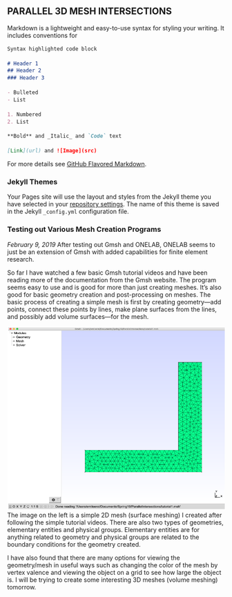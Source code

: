 ## PARALLEL 3D MESH INTERSECTIONS	


Markdown is a lightweight and easy-to-use syntax for styling your writing. It includes conventions for

```markdown
Syntax highlighted code block

# Header 1
## Header 2
### Header 3

- Bulleted
- List

1. Numbered
2. List

**Bold** and _Italic_ and `Code` text

[Link](url) and ![Image](src)
```

For more details see [GitHub Flavored Markdown](https://guides.github.com/features/mastering-markdown/).

### Jekyll Themes

Your Pages site will use the layout and styles from the Jekyll theme you have selected in your [repository settings](https://github.com/emileerei/MeshIntersection/settings). The name of this theme is saved in the Jekyll `_config.yml` configuration file.


### Testing out Various Mesh Creation Programs
_February 9, 2019_
After testing out Gmsh and ONELAB, ONELAB seems to just be an extension of Gmsh with added capabilities for finite element research.

So far I have watched a few basic Gmsh tutorial videos and have been reading more of the documentation from the Gmsh website. The program seems easy to use and is good for more than just creating meshes. It’s also good for basic geometry creation and post-processing on meshes. The basic process of creating a simple mesh is first by creating geometry—add points, connect these points by lines, make plane surfaces from the lines, and possibly add volume surfaces—for the mesh. 

![Image](/assets/screenshot1.png)
The image on the left is a simple 2D mesh (surface meshing) I created after following the simple tutorial videos.
There are also two types of geometries, elementary entities and physical groups. Elementary entities are for anything related to geometry and physical groups are related to the boundary conditions for the geometry created. 

I have also found that there are many options for viewing the geometry/mesh in useful ways such as changing the color of the mesh by vertex valence and viewing the object on a grid to see how large the object is. I will be trying to create some interesting 3D meshes (volume meshing) tomorrow.
